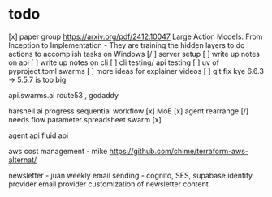 # todo
[x] paper group https://arxiv.org/pdf/2412.10047 Large Action Models: From Inception to Implementation - They are training the hidden layers to do actions to accomplish tasks on Windows
[/ ] server setup
[ ] write up notes on api 
[ ] write up notes on cli
[ ] cli testing/ api testing
[ ] uv of pyproject.toml swarms
[ ] more ideas for explainer videos
[ ] git fix kye 6.6.3 -> 5.5.7 is too big

api.swarms.ai
route53 , godaddy

harshell ai progress
  sequential workflow [x]
  MoE [x]
  agent rearrange [/] needs flow parameter
  spreadsheet swarm [x]


agent api
fluid api

aws cost management - mike
	https://github.com/chime/terraform-aws-alternat/

newsletter - juan
weekly
email sending - cognito, SES, supabase
identity provider
email provider
customization of newsletter content
